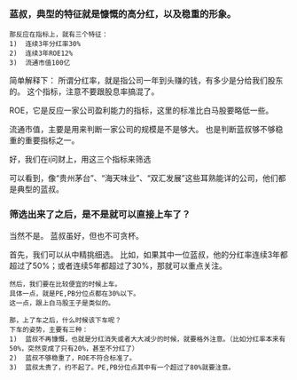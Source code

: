 ### 蓝叔，典型的特征就是慷慨的高分红，以及稳重的形象。
```
那反应在指标上，就有三个特征：
1)	连续3年分红率30%
2)	连续3年ROE12%
3)	流通市值100亿
```
简单解释下：
所谓分红率，就是指公司一年到头赚的钱，有多少是分给我们股东的。
这个指标，注意不要跟股息率搞混了。

ROE，它是反应一家公司盈利能力的指标，这里的标准比白马股要略低一些。

流通市值，主要是用来判断一家公司的规模是不是够大。
也是判断蓝叔够不够稳重的重要指标之一。

好，我们在i问财上，用这三个指标来筛选

可以看到，像“贵州茅台”、“海天味业”、“双汇发展”这些耳熟能详的公司，他们都是典型的蓝叔。

### 筛选出来了之后，是不是就可以直接上车了？

当然不是。
蓝叔虽好，但也不可贪杯。

首先，我们可以从中精挑细选。
比如，如果其中一位蓝叔，他的分红率连续3年都超过了50%；或者连续5年都超过了30%，那就可以重点关注。
```
然后，我们要在比较便宜的时候上车。
具体一点，就是PE,PB分位点都在30%以下。
这一点，跟上白马股王子是类似的。

那，上了车之后，什么时候该下车呢？
下车的姿势，主要有三种：
1)	蓝叔不再慷慨，也就是分红消失或者大大减少的时候，就要格外注意。（比如分红率本来有50%，突然变成了只有20%，甚至不分红了）
2)	蓝叔不够稳重了，ROE不符合标准了。
3)	蓝叔太贵了，约不起了。PE,PB分位点其中有一个超过了80%就要注意。
```
